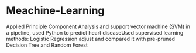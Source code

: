 # Meachine-Learning
Applied Principle Component Analysis and support vector machine (SVM) in a pipeline, used Python to predict heart diseaseUsed supervised learning methods: Logistic Regression adjust and compared it with pre-pruned Decision Tree and Random Forest
